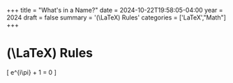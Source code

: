 +++
title = "What's in a Name?"
date = 2024-10-22T19:58:05-04:00
year = 2024
draft = false
summary = '\(\LaTeX\) Rules'
categories = ['LaTeX',"Math"]
+++

# \(\LaTeX\) Rules

\[
e^{i\pi} + 1 = 0
\]
